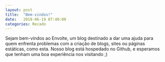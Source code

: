 ```yaml
---
layout: post
title:  "Bem-vindos!"
date:   2018-06-19 07:40:00
categories: Recado
---
```


Sejam bem-vindos ao Envolte, um blog destinado a dar uma ajuda para quem enfrenta problemas com a criação de blogs, sites ou páginas estáticas, como esta.
Nosso blog está hospedado no Github, e esperamos que tenham uma boa experiência nos visitando ;)
